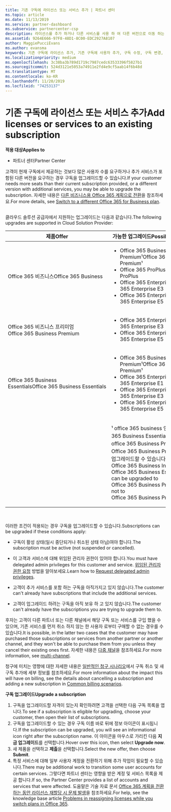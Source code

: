 ```yaml
---
title: 기존 구독에 라이선스 또는 서비스 추가 | 파트너 센터
ms.topic: article
ms.date: 11/13/2019
ms.service: partner-dashboard
ms.subservice: partnercenter-csp
description: 라이선스를 추가 하거나 다른 서비스를 사용 하 여 다른 버전으로 이동 하는 등 고객의 구독을 업그레이드 하거나 수정 하는 방법에 대해 알아봅니다.
ms.assetid: 9264E666-97F8-48D1-8C00-EDC2927A8107
author: MaggiePucciEvans
ms.author: evansma
keywords: 기존 구독에 라이선스 추가, 기존 구독에 사용자 추가, 구독 수정, 구독 변경, 고객에 대해 더 많은 라이선스 구입
ms.localizationpriority: medium
ms.openlocfilehash: 3c38ba3b789d1719c7987cedc63533396f5827b1
ms.sourcegitcommit: 524d3121e5053a74911e2fd4e9cf5aab14f6b48d
ms.translationtype: MT
ms.contentlocale: ko-KR
ms.lasthandoff: 11/20/2019
ms.locfileid: "74253137"
---
```

# <a name="add-licenses-or-services-to-an-existing-subscription"></a><span data-ttu-id="9725e-104">기존 구독에 라이선스 또는 서비스 추가</span><span class="sxs-lookup"><span data-stu-id="9725e-104">Add licenses or services to an existing subscription</span></span>

<span data-ttu-id="9725e-105">**적용 대상**</span><span class="sxs-lookup"><span data-stu-id="9725e-105">**Applies to**</span></span>

-  <span data-ttu-id="9725e-106">파트너 센터</span><span class="sxs-lookup"><span data-stu-id="9725e-106">Partner Center</span></span>

<span data-ttu-id="9725e-107">고객이 현재 구독에서 제공하는 것보다 많은 사용자 수를 요구하거나 추가 서비스가 포함된 다른 버전을 요구하는 경우 구독을 업그레이드할 수 있습니다.</span><span class="sxs-lookup"><span data-stu-id="9725e-107">If your customer needs more seats than their current subscription provided, or a different version with additional services, you may be able to upgrade the subscription.</span></span> <span data-ttu-id="9725e-108">자세한 내용은 [다른 비즈니스용 Office 365 계획으로 전환](https://go.microsoft.com/fwlink/p/?LinkId=723577)을 참조하세요.</span><span class="sxs-lookup"><span data-stu-id="9725e-108">For more details, see [Switch to a different Office 365 for Business plan](https://go.microsoft.com/fwlink/p/?LinkId=723577).</span></span>

## <a href="" id="upgradesubscription"></a>


<span data-ttu-id="9725e-109">클라우드 솔루션 공급자에서 지원하는 업그레이드는 다음과 같습니다.</span><span class="sxs-lookup"><span data-stu-id="9725e-109">The following upgrades are supported in Cloud Solution Provider:</span></span>

<table>
<colgroup>
<col width="50%" />
<col width="50%" />
</colgroup>
<thead>
<tr class="header">
<th><span data-ttu-id="9725e-110">제품</span><span class="sxs-lookup"><span data-stu-id="9725e-110">Offer</span></span></th>
<th><span data-ttu-id="9725e-111">가능한 업그레이드</span><span class="sxs-lookup"><span data-stu-id="9725e-111">Possible upgrades</span></span></th>
</tr>
</thead>
<tbody>
<tr class="odd">
<td><span data-ttu-id="9725e-112">Office 365 비즈니스</span><span class="sxs-lookup"><span data-stu-id="9725e-112">Office 365 Business</span></span></td>
<td><ul>
<li><span data-ttu-id="9725e-113">Office 365 Business Premium¹</span><span class="sxs-lookup"><span data-stu-id="9725e-113">Office 365 Business Premium¹</span></span></li>
<li><span data-ttu-id="9725e-114">Office 365 ProPlus</span><span class="sxs-lookup"><span data-stu-id="9725e-114">Office 365 ProPlus</span></span></li>
<li><span data-ttu-id="9725e-115">Office 365 Enterprise E3</span><span class="sxs-lookup"><span data-stu-id="9725e-115">Office 365 Enterprise E3</span></span></li>
<li><span data-ttu-id="9725e-116">Office 365 Enterprise E5</span><span class="sxs-lookup"><span data-stu-id="9725e-116">Office 365 Enterprise E5</span></span></li>
</ul></td>
</tr>
<tr class="even">
<td><span data-ttu-id="9725e-117">Office 365 비즈니스 프리미엄</span><span class="sxs-lookup"><span data-stu-id="9725e-117">Office 365 Business Premium</span></span></td>
<td><ul>
<li><span data-ttu-id="9725e-118">Office 365 Enterprise E3</span><span class="sxs-lookup"><span data-stu-id="9725e-118">Office 365 Enterprise E3</span></span></li>
<li><span data-ttu-id="9725e-119">Office 365 Enterprise E5</span><span class="sxs-lookup"><span data-stu-id="9725e-119">Office 365 Enterprise E5</span></span></li>
</ul></td>
</tr>
<tr class="odd">
<td><span data-ttu-id="9725e-120">Office 365 Business Essentials</span><span class="sxs-lookup"><span data-stu-id="9725e-120">Office 365 Business Essentials</span></span></td>
<td><ul>
<li><span data-ttu-id="9725e-121">Office 365 Business Premium¹</span><span class="sxs-lookup"><span data-stu-id="9725e-121">Office 365 Business Premium¹</span></span></li>
<li><span data-ttu-id="9725e-122">Office 365 Enterprise E1</span><span class="sxs-lookup"><span data-stu-id="9725e-122">Office 365 Enterprise E1</span></span></li>
<li><span data-ttu-id="9725e-123">Office 365 Enterprise E3</span><span class="sxs-lookup"><span data-stu-id="9725e-123">Office 365 Enterprise E3</span></span></li>
<li><span data-ttu-id="9725e-124">Office 365 Enterprise E5</span><span class="sxs-lookup"><span data-stu-id="9725e-124">Office 365 Enterprise E5</span></span></li>
</ul></td>
</tr>
<tr class="even">
<td></td>
<td><p><span data-ttu-id="9725e-125">¹ office 365 business 인도 및 Office 365 Business Essentials 인도는 office 365 Business Premium이 아닌 Office 365 Business Premium 인도로 업그레이드할 수 있습니다.</span><span class="sxs-lookup"><span data-stu-id="9725e-125">¹ Office 365 Business India and Office 365 Business Essentials India can be upgraded to Office 365 Business Premium India, not to Office 365 Business Premium.</span></span></p></td>
</tr>
</tbody>
</table>

 

<span data-ttu-id="9725e-126">이러한 조건이 적용되는 경우 구독을 업그레이드할 수 있습니다.</span><span class="sxs-lookup"><span data-stu-id="9725e-126">Subscriptions can be upgraded if these conditions apply:</span></span>

-   <span data-ttu-id="9725e-127">구독이 활성 상태(일시 중단되거나 취소된 상태 아님)여야 합니다.</span><span class="sxs-lookup"><span data-stu-id="9725e-127">The subscription must be active (not suspended or cancelled).</span></span>

-   <span data-ttu-id="9725e-128">이 고객과 서비스에 대해 위임된 관리자 권한이 있어야 합니다.</span><span class="sxs-lookup"><span data-stu-id="9725e-128">You must have delegated admin privileges for this customer and service.</span></span> <span data-ttu-id="9725e-129">[위임된 관리자 권한 요청](request-a-relationship-with-a-customer.md) 방법을 알아보세요.</span><span class="sxs-lookup"><span data-stu-id="9725e-129">Learn how to [Request delegated admin privileges](request-a-relationship-with-a-customer.md).</span></span>

-   <span data-ttu-id="9725e-130">고객이 추가 서비스를 포함 하는 구독을 아직가지고 있지 않습니다.</span><span class="sxs-lookup"><span data-stu-id="9725e-130">The customer can't already have subscriptions that include the additional services.</span></span>

-   <span data-ttu-id="9725e-131">고객이 업그레이드 하려는 구독을 아직 보유 하 고 있지 않습니다.</span><span class="sxs-lookup"><span data-stu-id="9725e-131">The customer can't already have the subscriptions you are trying to upgrade them to.</span></span>

<span data-ttu-id="9725e-132">후자는 고객이 다른 파트너 또는 다른 채널에서 해당 구독 또는 서비스를 구입 했을 수 있으며, 기존 서비스를 먼저 취소 하지 않는 한 사용자 로부터 구매할 수 없는 경우를 수 있습니다.</span><span class="sxs-lookup"><span data-stu-id="9725e-132">It is possible, in the latter two cases that the customer may have purchased those subscriptions or services from another partner or another channel, and they won't be able to purchase them from you unless they cancel their existing ones first.</span></span> <span data-ttu-id="9725e-133">자세한 내용은 [다중 채널](multichannel.md)을 참조하세요.</span><span class="sxs-lookup"><span data-stu-id="9725e-133">For more information, see [multi-channel](multichannel.md).</span></span>

<span data-ttu-id="9725e-134">청구에 미치는 영향에 대한 자세한 내용은 [일반적인 청구 시나리오](common-billing-scenarios.md)에서 구독 취소 및 새 구독 추가에 세부 정보를 참조하세요.</span><span class="sxs-lookup"><span data-stu-id="9725e-134">For more information about the impact this will have on billing, see the details about cancelling a subscription and adding a new subscription in [Common billing scenarios](common-billing-scenarios.md).</span></span>

<span data-ttu-id="9725e-135">**구독 업그레이드**</span><span class="sxs-lookup"><span data-stu-id="9725e-135">**Upgrade a subscription**</span></span>

1.  <span data-ttu-id="9725e-136">구독을 업그레이드할 자격이 있는지 확인하려면 고객을 선택한 다음 구독 목록을 엽니다.</span><span class="sxs-lookup"><span data-stu-id="9725e-136">To see if a subscription is eligible for upgrading, choose your customer, then open their list of subscriptions.</span></span>
2.  <span data-ttu-id="9725e-137">구독을 업그레이드할 수 있는 경우 구독 이름 바로 뒤에 정보 아이콘이 표시됩니다.</span><span class="sxs-lookup"><span data-stu-id="9725e-137">If the subscription can be upgraded, you will see an informational icon right after the subscription name.</span></span> <span data-ttu-id="9725e-138">이 아이콘을 마우스로 가리킨 다음 **지금 업그레이드**를 선택합니다.</span><span class="sxs-lookup"><span data-stu-id="9725e-138">Hover over this icon, then select **Upgrade now**.</span></span>
3.  <span data-ttu-id="9725e-139">새 제품을 선택하고 **제출**을 선택합니다.</span><span class="sxs-lookup"><span data-stu-id="9725e-139">Select the new offer, then choose **Submit**.</span></span>
4.  <span data-ttu-id="9725e-140">특정 서비스에 대해 일부 사용자 계정을 전환하기 위해 추가 작업이 필요할 수 있습니다.</span><span class="sxs-lookup"><span data-stu-id="9725e-140">There may be additional work to transition some user accounts for certain services.</span></span> <span data-ttu-id="9725e-141">그렇다면 파트너 센터는 영향을 받은 계정 및 서비스 목록을 제공 합니다.</span><span class="sxs-lookup"><span data-stu-id="9725e-141">If so, the Partner Center provides a list of accounts and services that were affected.</span></span> <span data-ttu-id="9725e-142">도움말은 기술 자료 문서 [Office 365 계획을 전환하는 동안 라이선스 재할당 시 문제 발생](https://go.microsoft.com/fwlink/p/?LinkId=723576)을 참조하세요.</span><span class="sxs-lookup"><span data-stu-id="9725e-142">For help, see the knowledge base article [Problems in reassigning licenses while you switch plans in Office 365](https://go.microsoft.com/fwlink/p/?LinkId=723576).</span></span>

 

 



